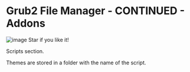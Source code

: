 # Grub2 File Manager - CONTINUED - Addons

![image](https://github.com/TCFFan123/g2fm-continued/assets/107446530/c6d4f361-5f80-4e15-8241-7c76afa5b95c)
Star if you like it!

Scripts section.

Themes are stored in a folder with the name of the script.
